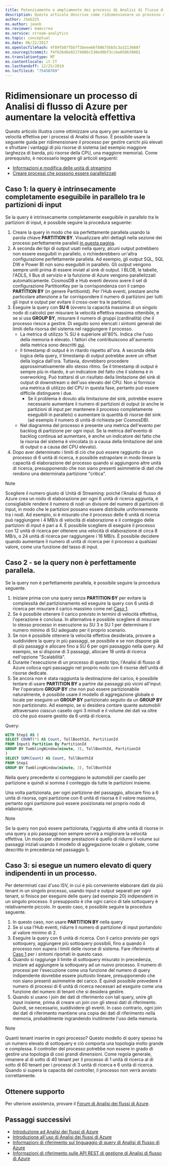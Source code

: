 ```yaml
---
title: Potenziamento e ampliamento dei processi di Analisi di flusso di Azure
description: Questo articolo descrive come ridimensionare un processo di Analisi di flusso tramite il partizionamento dei dati di input, l'ottimizzazione delle query e l'impostazione di unità di streaming per il processo.
author: JSeb225
ms.author: jeanb
ms.reviewer: mamccrea
ms.service: stream-analytics
ms.topic: conceptual
ms.date: 06/22/2017
ms.openlocfilehash: 4f89fb07fbbff3beee66f80675bb5c3a32136807
ms.sourcegitcommit: f4f626d6e92174086c530ed9bf3ccbe058639081
ms.translationtype: MT
ms.contentlocale: it-IT
ms.lasthandoff: 12/25/2019
ms.locfileid: "75458769"
---
```

# <a name="scale-an-azure-stream-analytics-job-to-increase-throughput"></a>Ridimensionare un processo di Analisi di flusso di Azure per aumentare la velocità effettiva
Questo articolo illustra come ottimizzare una query per aumentare la velocità effettiva per i processi di Analisi di flusso. È possibile usare la seguente guida per ridimensionare il processo per gestire carichi più elevati e sfruttare i vantaggi di più risorse di sistema (ad esempio maggiore larghezza di banda, più risorse della CPU, una maggiore memoria).
Come prerequisito, è necessario leggere gli articoli seguenti:
-   [Informazioni e modifica delle unità di streaming](stream-analytics-streaming-unit-consumption.md)
-   [Creare processi che possono essere parallelizzati](stream-analytics-parallelization.md)

## <a name="case-1--your-query-is-inherently-fully-parallelizable-across-input-partitions"></a>Caso 1: la query è intrinsecamente completamente eseguibile in parallelo tra le partizioni di input
Se la query è intrinsecamente completamente eseguibile in parallelo tra le partizioni di input, è possibile seguire la procedura seguente:
1.  Creare la query in modo che sia perfettamente parallela usando la parola chiave **PARTITION BY**. Visualizzare altri dettagli nella sezione dei processi perfettamente paralleli [in questa pagina](stream-analytics-parallelization.md).
2.  A seconda dei tipi di output usati nella query, alcuni output potrebbero non essere eseguibili in parallelo, o richiederebbero un'altra configurazione perfettamente parallela. Ad esempio, gli output SQL, SQL DW e Power BI non sono eseguibili in parallelo. Gli output vengono sempre uniti prima di essere inviati al sink di output. I BLOB, le tabelle, l'ADLS, il Bus di servizio e la funzione di Azure vengono parallelizzati automaticamente. CosmosDB e Hub eventi devono avere il set di configurazione PartitionKey per la corrispondenza con il campo **PARTITION BY** (in genere PartitionId). Per l'Hub eventi, prestare anche particolare attenzione a far corrispondere il numero di partizioni per tutti gli input e output per evitare il cross-over tra le partizioni. 
3.  Eseguire la query con **SU 6** (ovvero la capacità massima di un singolo nodo di calcolo) per misurare la velocità effettiva massima ottenibile, e se si usa **GROUP BY**, misurare il numero di gruppi (cardinalità) che il processo riesce a gestire. Di seguito sono elencati i sintomi generali dei limiti della risorsa del sistema nel raggiungere il processo.
    - La metrica di utilizzo % SU è superiore all'80%. Indica che l'uso della memoria è elevato. I fattori che contribuiscono all'aumento della metrica sono descritti [qui](stream-analytics-streaming-unit-consumption.md). 
    -   Il timestamp di output è in ritardo rispetto all'ora. A seconda della logica della query, il timestamp di output potrebbe avere un offset della logica dall'ora. Tuttavia, dovrebbero procedere approssimativamente allo stesso ritmo. Se il timestamp di output è sempre più in ritardo, è un indicatore del fatto che il sistema è in overworking. Può trattarsi di un risultato della limitazione del sink di output di downstream o dell'uso elevato del CPU. Non si fornisce una metrica di utilizzo del CPU in questa fase, pertanto può essere difficile distinguere i due.
        - Se il problema è dovuto alla limitazione del sink, potrebbe essere necessario aumentare il numero di partizioni di output (e anche le partizioni di input per mantenere il processo completamente eseguibili in parallelo) o aumentare la quantità di risorse del sink (ad esempio il numero di unità di richiesta per CosmosDB).
    - Nel diagramma del processo è presente una metrica dell'evento per backlog di partizione per ogni input. Se la metrica dell'evento di backlog continua ad aumentare, è anche un indicatore del fatto che la risorsa del sistema è vincolata (o a causa della limitazione del sink di output o a causa del CPU elevato).
4.  Dopo aver determinato i limiti di ciò che può essere raggiunto da un processo di 6 unità di ricerca, è possibile estrapolare in modo lineare la capacità di elaborazione del processo quando si aggiungono altre unità di ricerca, presupponendo che non siano presenti asimmetrie di dati che rendono una determinata partizione "critica".

> [!NOTE]
> Scegliere il numero giusto di Unità di Streaming: poiché l'Analisi di flusso di Azure crea un nodo di elaborazione per ogni 6 unità di ricerca aggiunta, è consigliabile rendere il numero di nodi un divisore del numero di partizioni di input, in modo che le partizioni possano essere distribuite uniformemente tra i nodi.
> Ad esempio, si è misurato che il processo delle 6 unità di ricerca può raggiungere i 4 MB/s di velocità di elaborazione e il conteggio delle partizioni di input è pari a 4. È possibile scegliere di eseguire il processo con 12 unità di ricerca per ottenere una velocità di elaborazione di circa 8 MB/s, o 24 unità di ricerca per raggiungere i 16 MB/s. È possibile decidere quando aumentare il numero di unità di ricerca per il processo a qualsiasi valore, come una funzione del tasso di input.


## <a name="case-2---if-your-query-is-not-embarrassingly-parallel"></a>Caso 2 - se la query non è perfettamente parallela.
Se la query non è perfettamente parallela, è possibile seguire la procedura seguente.
1.  Iniziare prima con una query senza **PARTITION BY** per evitare la complessità del partizionamento ed eseguire la query con 6 unità di ricerca per misurare il carico massimo come nel [Caso 1](#case-1--your-query-is-inherently-fully-parallelizable-across-input-partitions).
2.  Se è possibile ottenere il carico previsto in termini di velocità effettiva, l'operazione è conclusa. In alternativa è possibile scegliere di misurare lo stesso processo in esecuzione su SU 3 e SU 1 per determinare il numero minimo di SU adeguato per il proprio scenario.
3.  Se non è possibile ottenere la velocità effettiva desiderata, provare a suddividere la query in più passaggi, se possibile e se non dispone già di più passaggi e allocare fino a SU 6 per ogni passaggio nella query. Ad esempio, se si dispone di 3 passaggi, allocare 18 unità di ricerca nell'opzione "Scalabilità".
4.  Durante l'esecuzione di un processo di questo tipo, l'Analisi di flusso di Azure colloca ogni passaggio nel proprio nodo con 6 risorse dell'unità di risorse dedicate. 
5.  Se ancora non è stata raggiunta la destinazione del carico, è possibile tentare di usare **PARTITION BY** a partire dai passaggi più vicini all'input. Per l'operatore **GROUP BY** che non può essere partizionabile naturalmente, è possibile usare il modello di aggregazione globale o locale per eseguire un **GROUP BY** partizionato seguito da un **GROUP BY**  non partizionato. Ad esempio, se si desidera contare quante automobili attraversano ciascun casello ogni 3 minuti e il volume dei dati va oltre ciò che può essere gestito da 6 unità di ricerca.

Query:

 ```SQL
 WITH Step1 AS (
 SELECT COUNT(*) AS Count, TollBoothId, PartitionId
 FROM Input1 Partition By PartitionId
 GROUP BY TumblingWindow(minute, 3), TollBoothId, PartitionId
 )
 SELECT SUM(Count) AS Count, TollBoothId
 FROM Step1
 GROUP BY TumblingWindow(minute, 3), TollBoothId
 ```
Nella query precedente si conteggiano le automobili per casello per partizione e quindi si somma il conteggio da tutte le partizioni insieme.

Una volta partizionata, per ogni partizione del passaggio, allocare fino a 6 unità di risorsa, ogni partizione con 6 unità di risorsa è il valore massimo, pertanto ogni partizione può essere posizionata nel proprio nodo di elaborazione.

> [!Note]
> Se la query non può essere partizionata, l'aggiunta di altre unità di risorse in una query a più passaggi non sempre servirà a migliorare la velocità effettiva. Un modo per ottenere prestazioni è quello di ridurre il volume sui passaggi iniziali usando il modello di aggregazione locale o globale, come descritto in precedenza nel passaggio 5.

## <a name="case-3---you-are-running-lots-of-independent-queries-in-a-job"></a>Caso 3: si esegue un numero elevato di query indipendenti in un processo.
Per determinati casi d'uso ISV, in cui è più conveniente elaborare dati da più tenant in un singolo processo, usando input e output separati per ogni tenant, si finisce per eseguire delle query (ad esempio 20) indipendenti in un singolo processo. Il presupposto è che ogni carico di tale sottoquery è relativamente piccolo. In questo caso, è possibile seguire la procedura seguente.
1.  In questo caso, non usare **PARTITION BY** nella query
2.  Se si usa l'Hub eventi, ridurre il numero di partizione di input portandolo al valore minimo di 2.
3.  Eseguire la query con 6 unità di ricerca. Con il carico previsto per ogni sottoquery, aggiungere più sottoquery possibili, fino a quando il processo non supera i limiti delle risorse di sistema. Fare riferimento al [Caso 1](#case-1--your-query-is-inherently-fully-parallelizable-across-input-partitions) per i sintomi riportati in questo caso.
4.  Quando si raggiunge il limite di sottoquery misurato in precedenza, iniziare ad aggiungere la sottoquery ad un nuovo processo. Il numero di processi per l'esecuzione come una funzione del numero di query indipendente dovrebbe essere piuttosto lineare, presupponendo che non siano presenti asimmetrie del carico. È quindi possibile prevedere il numero di processi di 6 unità di ricerca necessari ad eseguire come una funzione del numero di tenant che si desidera gestire.
5.  Quando si usano i join dei dati di riferimento con tali query, unire gli input insieme, prima di creare un join con gli stessi dati di riferimento. Quindi, se necessario, suddividere gli eventi. In caso contrario, ogni join dei dati di riferimento mantiene una copia dei dati di riferimento nella memoria, probabilmente ingrandendo inutilmente l'uso della memoria.

> [!Note] 
> Quanti tenant inserire in ogni processo?
> Questo modello di query spesso ha un numero elevato di sottoquery e ciò comporta una topologia molto grande e complessa. Il controller del processo potrebbe non essere in grado di gestire una topologia di così grandi dimensioni. Come regola generale, rimanere al di sotto di 40 tenant per il processo di 1 unità di ricerca al di sotto di 60 tenant per i processi di 3 unità di ricerca e 6 unità di ricerca. Quando si supera la capacità del controller, il processo non verrà avviato correttamente.



## <a name="get-help"></a>Ottenere supporto
Per ulteriore assistenza, provare il [Forum di Analisi dei flussi di Azure](https://social.msdn.microsoft.com/Forums/azure/home?forum=AzureStreamAnalytics).

## <a name="next-steps"></a>Passaggi successivi
* [Introduzione ad Analisi dei flussi di Azure](stream-analytics-introduction.md)
* [Introduzione all'uso di Analisi dei flussi di Azure](stream-analytics-real-time-fraud-detection.md)
* [Informazioni di riferimento sul linguaggio di query di Analisi di flusso di Azure](https://docs.microsoft.com/stream-analytics-query/stream-analytics-query-language-reference)
* [Informazioni di riferimento sulle API REST di gestione di Analisi di flusso di Azure](https://msdn.microsoft.com/library/azure/dn835031.aspx)

<!--Image references-->

[img.stream.analytics.monitor.job]: ./media/stream-analytics-scale-jobs/StreamAnalytics.job.monitor-NewPortal.png
[img.stream.analytics.configure.scale]: ./media/stream-analytics-scale-jobs/StreamAnalytics.configure.scale.png
[img.stream.analytics.perfgraph]: ./media/stream-analytics-scale-jobs/perf.png
[img.stream.analytics.streaming.units.scale]: ./media/stream-analytics-scale-jobs/StreamAnalyticsStreamingUnitsExample.jpg
[img.stream.analytics.preview.portal.settings.scale]: ./media/stream-analytics-scale-jobs/StreamAnalyticsPreviewPortalJobSettings-NewPortal.png   

<!--Link references-->

[microsoft.support]: https://support.microsoft.com
[azure.event.hubs.developer.guide]: https://msdn.microsoft.com/library/azure/dn789972.aspx

[stream.analytics.introduction]: stream-analytics-introduction.md
[stream.analytics.get.started]: stream-analytics-real-time-fraud-detection.md
[stream.analytics.query.language.reference]: https://go.microsoft.com/fwlink/?LinkID=513299
[stream.analytics.rest.api.reference]: https://go.microsoft.com/fwlink/?LinkId=517301

